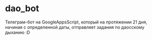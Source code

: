 # dao_bot
Телеграм-бот на GoogleAppsScript, который на протяжении 21 дня, начиная с определенной даты, отправляет задания по даосскому дыханию :D
